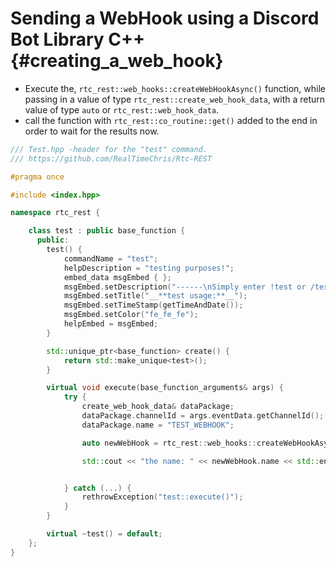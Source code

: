 Sending a WebHook using a Discord Bot Library C++ {#creating_a_web_hook}
============
- Execute the, `rtc_rest::web_hooks::createWebHookAsync()` function, while passing in a value of type `rtc_rest::create_web_hook_data`, with a return value of type `auto` or `rtc_rest::web_hook_data`.
- call the function with `rtc_rest::co_routine::get()` added to the end in order to wait for the results now.

```cpp
/// Test.hpp -header for the "test" command.
/// https://github.com/RealTimeChris/Rtc-REST

#pragma once

#include <index.hpp>

namespace rtc_rest {

	class test : public base_function {
	  public:
		test() {
			commandName = "test";
			helpDescription = "testing purposes!";
			embed_data msgEmbed { };
			msgEmbed.setDescription("------\nSimply enter !test or /test!\n------");
			msgEmbed.setTitle("__**test usage:**__");
			msgEmbed.setTimeStamp(getTimeAndDate());
			msgEmbed.setColor("fe_fe_fe");
			helpEmbed = msgEmbed;
		}

		std::unique_ptr<base_function> create() {
			return std::make_unique<test>();
		}

		virtual void execute(base_function_arguments& args) {
			try {
				create_web_hook_data& dataPackage;
				dataPackage.channelId = args.eventData.getChannelId();
				dataPackage.name = "TEST_WEBHOOK";

				auto newWebHook = rtc_rest::web_hooks::createWebHookAsync(dataPackage).get();

				std::cout << "the name: " << newWebHook.name << std::endl;


			} catch (...) {
				rethrowException("test::execute()");
			}
		}

		virtual ~test() = default;
	};
}
```
